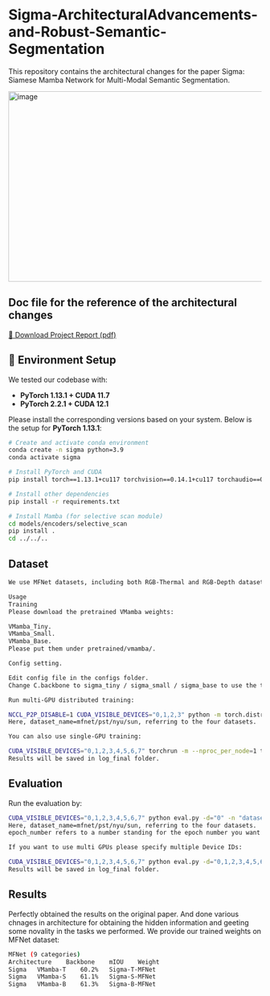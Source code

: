 # Sigma-ArchitecturalAdvancements-and-Robust-Semantic-Segmentation

This repository contains the architectural changes for the paper Sigma: Siamese Mamba Network for Multi-Modal Semantic Segmentation.

<img width="1029" height="378" alt="image" src="https://github.com/user-attachments/assets/dcc2dd62-7411-41f6-9705-e7eed80bc464" />


## Doc file for the reference of the architectural changes
[📄 Download Project Report (pdf)](https://drive.google.com/file/d/1WE5UM3wU9klsYPnVTsYAAsIydWx2EAFx/view?usp=sharing)

## 🔧 Environment Setup

We tested our codebase with:

- **PyTorch 1.13.1 + CUDA 11.7**  
- **PyTorch 2.2.1 + CUDA 12.1**

Please install the corresponding versions based on your system. Below is the setup for **PyTorch 1.13.1**:

```bash
# Create and activate conda environment
conda create -n sigma python=3.9
conda activate sigma

# Install PyTorch and CUDA
pip install torch==1.13.1+cu117 torchvision==0.14.1+cu117 torchaudio==0.13.1 --extra-index-url https://download.pytorch.org/whl/cu117

# Install other dependencies
pip install -r requirements.txt

# Install Mamba (for selective scan module)
cd models/encoders/selective_scan
pip install .
cd ../../..
```
## Dataset 
```bash
We use MFNet datasets, including both RGB-Thermal and RGB-Depth datasets.

Usage
Training
Please download the pretrained VMamba weights:

VMamba_Tiny.
VMamba_Small.
VMamba_Base.
Please put them under pretrained/vmamba/.

Config setting.

Edit config file in the configs folder.
Change C.backbone to sigma_tiny / sigma_small / sigma_base to use the three versions of Sigma.

Run multi-GPU distributed training:

NCCL_P2P_DISABLE=1 CUDA_VISIBLE_DEVICES="0,1,2,3" python -m torch.distributed.launch --nproc_per_node=4  --master_port 29502 train.py -p 29502 -d 0,1,2,3 -n "dataset_name"
Here, dataset_name=mfnet/pst/nyu/sun, referring to the four datasets.

You can also use single-GPU training:

CUDA_VISIBLE_DEVICES="0,1,2,3,4,5,6,7" torchrun -m --nproc_per_node=1 train.py -p 29501 -d 0 -n "dataset_name" 
Results will be saved in log_final folder.
```
## Evaluation
Run the evaluation by:
```bash
CUDA_VISIBLE_DEVICES="0,1,2,3,4,5,6,7" python eval.py -d="0" -n "dataset_name" -e="epoch_number" -p="visualize_savedir"
Here, dataset_name=mfnet/pst/nyu/sun, referring to the four datasets.
epoch_number refers to a number standing for the epoch number you want to evaluate with. You can also use a .pth checkpoint path directly for epoch_number to test for a specific weight.

If you want to use multi GPUs please specify multiple Device IDs:

CUDA_VISIBLE_DEVICES="0,1,2,3,4,5,6,7" python eval.py -d="0,1,2,3,4,5,6,7" -n "dataset_name" -e="epoch_number" -p="visualize_savedir"
Results will be saved in log_final folder.
```

## Results
Perfectly obtained the results on the original paper. And done various chnages in architecture for obtaining the hidden information and geeting some novality in the tasks we performed.
We provide our trained weights on MFNet dataset:
```bash
MFNet (9 categories)
Architecture	Backbone	mIOU	Weight
Sigma	VMamba-T	60.2%	Sigma-T-MFNet
Sigma	VMamba-S	61.1%	Sigma-S-MFNet
Sigma	VMamba-B	61.3%	Sigma-B-MFNet
```
